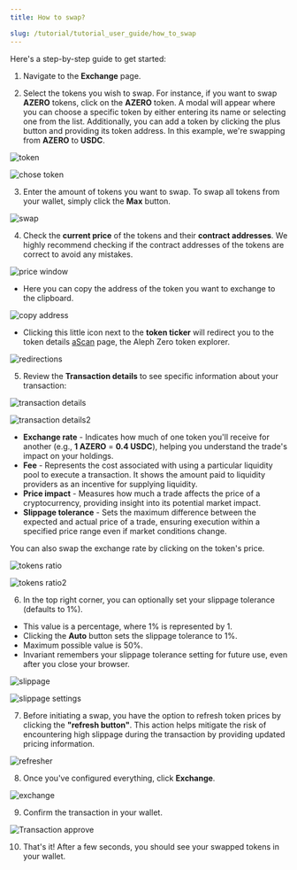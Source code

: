 ```yaml
---
title: How to swap?

slug: /tutorial/tutorial_user_guide/how_to_swap
---
```


Here's a step-by-step guide to get started:

1. Navigate to the **Exchange** page.

2. Select the tokens you wish to swap. For instance, if you want to swap **AZERO** tokens, click on the **AZERO** token. A modal will appear where you can choose a specific token by either entering its name or selecting one from the list. Additionally, you can add a token by clicking the plus button and providing its token address. In this example, we're swapping from **AZERO** to **USDC**.

![token](/img/docs/app/a0/a0_azerotoken.png)

![chose token](/img/docs/app/a0/a0_selecttoken.png)

3. Enter the amount of tokens you want to swap. To swap all tokens from your wallet, simply click the **Max** button.

![swap](/img/docs/app/a0/a0_exchange.png)

4. Check the **current price** of the tokens and their **contract addresses**. We highly recommend checking if the contract addresses of the tokens are correct to avoid any mistakes.

![price window](/img/docs/app/a0/a0_pricewindow.jpg)

- Here you can copy the address of the token you want to exchange to the clipboard.

![copy address](/img/docs/app/a0/a0_copyadress.jpg)

- Clicking this little icon next to the **token ticker** will redirect you to the token details [aScan](https://ascan.alephzero.org/testnet) page, the Aleph Zero token explorer.

![redirections](/img/docs/app/a0/a0_redirecticons.jpg)

5. Review the **Transaction details** to see specific information about your transaction:

![transaction details](/img/docs/app/a0/a0_transactiondetail.png)

![transaction details2](/img/docs/app/a0/a0_transactiondetail2.png)

- **Exchange rate** - Indicates how much of one token you'll receive for another (e.g., **1 AZERO** = **0.4 USDC**), helping you understand the trade's impact on your holdings.
- **Fee** - Represents the cost associated with using a particular liquidity pool to execute a transaction. It shows the amount paid to liquidity providers as an incentive for supplying liquidity.
- **Price impact** - Measures how much a trade affects the price of a cryptocurrency, providing insight into its potential market impact.
- **Slippage tolerance** - Sets the maximum difference between the expected and actual price of a trade, ensuring execution within a specified price range even if market conditions change.

You can also swap the exchange rate by clicking on the token's price.

![tokens ratio](/img/docs/app/a0/a0_tokensratio.png)

![tokens ratio2](/img/docs/app/a0/a0_tokensratio2.png)

6. In the top right corner, you can optionally set your slippage tolerance (defaults to 1%).

- This value is a percentage, where 1% is represented by 1.
- Clicking the **Auto** button sets the slippage tolerance to 1%.
- Maximum possible value is 50%.
- Invariant remembers your slippage tolerance setting for future use, even after you close your browser.

![slippage](/img/docs/app/a0/a0_slippage.png)

![slippage settings](/img/docs/app/a0/a0_slippagesettings.png)

7. Before initiating a swap, you have the option to refresh token prices by clicking the **"refresh button"**. This action helps mitigate the risk of encountering high slippage during the transaction by providing updated pricing information.

![refresher](/img/docs/app/a0/a0_refresher.png)

8. Once you've configured everything, click **Exchange**.

![exchange](/img/docs/app/a0/a0_exchange.png)

9. Confirm the transaction in your wallet.

![Transaction approve](/img/docs/app/a0/a0_transactionapprove.png)

10. That's it! After a few seconds, you should see your swapped tokens in your wallet.
